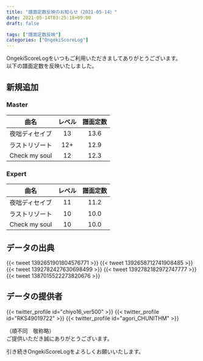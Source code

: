 ```yaml
---
title: "譜面定数反映のお知らせ（2021-05-14）"
date: 2021-05-14T03:25:18+09:00
draft: false

tags: ["譜面定数反映"]
categories: ["OngekiScoreLog"]
---
```


OngekiScoreLogをいつもご利用いただきましてありがとうございます。  
以下の譜面定数を反映いたしました。

<!--more-->

## 新規追加

### Master

| 曲名 | レベル | 譜面定数 |
|:-:|:-:|:-:|
| 夜咄ディセイブ | 13 | 13.6 |
| ラストリゾート | 12+ | 12.9 |
| Check my soul | 12 | 12.3 |

### Expert

| 曲名 | レベル | 譜面定数 |
|:-:|:-:|:-:|
| 夜咄ディセイブ | 11 | 11.2 |
| ラストリゾート | 10 | 10.0 |
| Check my soul | 10 | 10.0 |

## データの出典

{{< tweet 1392651901804576771 >}}
{{< tweet 1392658712741908485 >}}
{{< tweet 1392782427630698499 >}}
{{< tweet 1392782182972747777 >}}
{{< tweet 1387015522273820676 >}}

## データの提供者

{{< twitter_profile id="chiyo16_ver500" >}}
{{< twitter_profile id="RKS49019722" >}}
{{< twitter_profile id="agori_CHUNITHM" >}}

（順不同　敬称略）  
ご提供いただき誠にありがとうございます。

引き続きOngekiScoreLogをよろしくお願いいたします。

<!--

Tweet


-->
